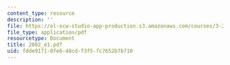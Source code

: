 ```yaml
---
content_type: resource
description: ''
file: https://ol-ocw-studio-app-production.s3.amazonaws.com/courses/3-20-materials-at-equilibrium-sma-5111-fall-2003/fdde91710fe648cdf3f5fc7652b7b710_2002_e1.pdf
file_type: application/pdf
resourcetype: Document
title: 2002_e1.pdf
uid: fdde9171-0fe6-48cd-f3f5-fc7652b7b710
---
```

